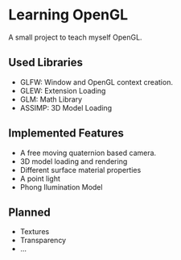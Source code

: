 Learning OpenGL
===============

A small project to teach myself OpenGL.

Used Libraries
--------------
* GLFW: Window and OpenGL context creation.
* GLEW: Extension Loading
* GLM: Math Library
* ASSIMP: 3D Model Loading

Implemented Features
--------------------
* A free moving quaternion based camera.
* 3D model loading and rendering
* Different surface material properties
* A point light
* Phong Ilumination Model

Planned
-------
* Textures
* Transparency
* ...
